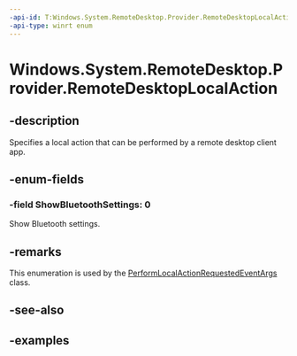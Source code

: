 ```yaml
---
-api-id: T:Windows.System.RemoteDesktop.Provider.RemoteDesktopLocalAction
-api-type: winrt enum
---
```


# Windows.System.RemoteDesktop.Provider.RemoteDesktopLocalAction

<!--
public enum RemoteDesktopLocalAction
-->


## -description

Specifies a local action that can be performed by a remote desktop client app.

## -enum-fields

### -field ShowBluetoothSettings: 0

Show Bluetooth settings.

## -remarks

This enumeration is used by the [PerformLocalActionRequestedEventArgs](xref:Windows.System.RemoteDesktop.Provider.PerformLocalActionRequestedEventArgs) class.

## -see-also

## -examples


